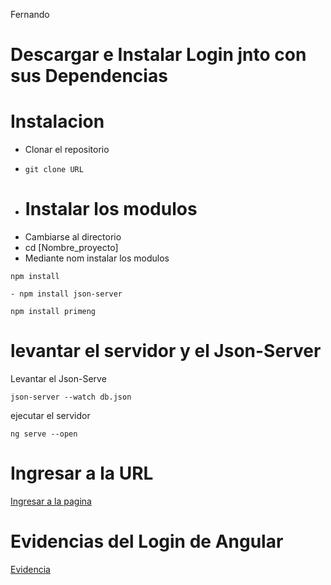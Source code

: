Fernando
# Descargar e Instalar Login jnto con sus Dependencias

# Instalacion
- Clonar el repositorio
- ```
  git clone URL
  ```
- # Instalar los modulos
- Cambiarse al directorio
- cd [Nombre_proyecto]
- Mediante nom instalar los modulos
 ```
 npm install
```
```
- npm install json-server
```
```
npm install primeng 

```
# levantar el servidor y el  Json-Server
Levantar el Json-Serve
```
json-server --watch db.json

```
ejecutar el servidor
```
ng serve --open

```


# Ingresar a la URL

<a href="https://localhost:4200/" title="Optional title">Ingresar a la pagina</a>


# Evidencias del Login de Angular

<a href="https://docs.google.com/document/d/1xkUzxokmI1m-U8Hu_wYdDODiGf_lWuOXhzg4eQ8ybTo/edit?usp=sharing" title="Optional title">Evidencia</a>




